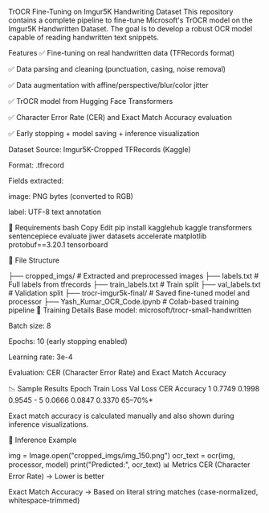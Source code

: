 TrOCR Fine-Tuning on Imgur5K Handwriting Dataset
This repository contains a complete pipeline to fine-tune Microsoft's TrOCR model on the Imgur5K Handwritten Dataset. The goal is to develop a robust OCR model capable of reading handwritten text snippets.

Features
✅ Fine-tuning on real handwritten data (TFRecords format)

✅ Data parsing and cleaning (punctuation, casing, noise removal)

✅ Data augmentation with affine/perspective/blur/color jitter

✅ TrOCR model from Hugging Face Transformers

✅ Character Error Rate (CER) and Exact Match Accuracy evaluation

✅ Early stopping + model saving + inference visualization

Dataset
Source: Imgur5K-Cropped TFRecords (Kaggle)

Format: .tfrecord

Fields extracted:

image: PNG bytes (converted to RGB)

label: UTF-8 text annotation

🔧 Requirements
bash
Copy
Edit
pip install kagglehub kaggle transformers sentencepiece evaluate jiwer datasets accelerate matplotlib protobuf==3.20.1 tensorboard


🧰 File Structure

├── cropped_imgs/             # Extracted and preprocessed images
├── labels.txt                # Full labels from tfrecords
├── train_labels.txt          # Train split
├── val_labels.txt            # Validation split
├── trocr-imgur5k-final/      # Saved fine-tuned model and processor
├── Yash_Kumar_OCR_Code.ipynb # Colab-based training pipeline
🧪 Training Details
Base model: microsoft/trocr-small-handwritten

Batch size: 8

Epochs: 10 (early stopping enabled)

Learning rate: 3e-4

Evaluation: CER (Character Error Rate) and Exact Match Accuracy

📉 Sample Results
Epoch	Train Loss	Val Loss	CER	Accuracy
1	0.7749	0.1998	0.9545	-
5	0.0666	0.0847	0.3370	65–70%*

Exact match accuracy is calculated manually and also shown during inference visualizations.

🧾 Inference Example

img = Image.open("cropped_imgs/img_150.png")
ocr_text = ocr(img, processor, model)
print("Predicted:", ocr_text)
📊 Metrics
CER (Character Error Rate) → Lower is better

Exact Match Accuracy → Based on literal string matches (case-normalized, whitespace-trimmed)

